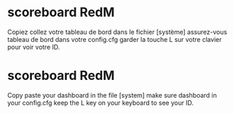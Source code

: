 # scoreboard RedM
 Copiez collez votre tableau de bord dans le fichier [système] assurez-vous tableau de bord dans votre config.cfg garder la touche L sur votre clavier pour voir votre ID.
 
 # scoreboard RedM
 
 
Copy paste your dashboard in the file [system] make sure dashboard in your config.cfg keep the L key on your keyboard to see your ID.
 
